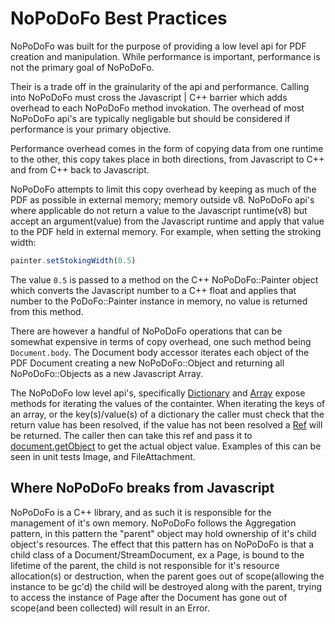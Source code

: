 # NoPoDoFo Best Practices

NoPoDoFo was built for the purpose of providing a low level api for PDF creation and manipulation.
While performance is important, performance is not the primary goal of NoPoDoFo.

Their is a trade off in the grainularity of the api and performance. Calling into NoPoDoFo must cross the
Javascript | C++ barrier which adds overhead to each NoPoDoFo method invokation. The overhead of most NoPoDoFo api's
are typically negligable but should be considered if performance is your primary objective.

Performance overhead comes in the form of copying data from one runtime to the other, this copy takes place in both directions,
from Javascript to C++ and from C++ back to Javascript.

NoPoDoFo attempts to limit this copy overhead by keeping as much of the PDF as possible in external memory; memory outside v8.
NoPoDoFo api's where applicable do not return a value to the Javascript runtime(v8) but accept an argument(value) from the Javascript
runtime and apply that value to the PDF held in external memory. For example, when setting the stroking width:

```typescript
painter.setStokingWidth(0.5)
```

The value `0.5` is passed to a method on the C++ NoPoDoFo::Painter object which converts the Javascript number to a C++ float and applies
that number to the PoDoFo::Painter instance in memory, no value is returned from this method.

There are however a handful of NoPoDoFo operations that can be somewhat expensive in terms of copy overhead, one such method being
`Document.body`. The Document body accessor iterates each object of the PDF Document creating a new NoPoDoFo::Object and returning
all NoPoDoFo::Objects as a new Javascript Array.

The NoPoDoFo low level api's, specifically [Dictionary](./dictionary.md) and [Array](./array.md) expose methods for iterating the
values of the containter. When iterating the keys of an array, or the key(s)/value(s) of a dictionary the caller must check
that the return value has been resolved, if the value has not been resolved a [Ref](./ref.md) will be returned. The caller then
can take this ref and pass it to [document.getObject](./document.md#getobject) to get the actual object value. Examples of this can be
seen in unit tests Image, and FileAttachment.

## Where NoPoDoFo breaks from Javascript

NoPoDoFo is a C++ library, and as such it is responsible for the management of it's own memory. NoPoDoFo follows the
Aggregation pattern, in this pattern the "parent" object may hold ownership of it's child object's resources.
The effect that this pattern has on NoPoDoFo is that a child class of a Document/StreamDocument, ex a Page, is bound to 
the lifetime of the parent, the child is not responsible for it's resource allocation(s) or destruction,
when the parent goes out of scope(allowing the instance to be gc'd) the child will be destroyed along with the parent,
trying to access the instance of Page after the Document has gone out of scope(and been collected) will result in an Error. 
